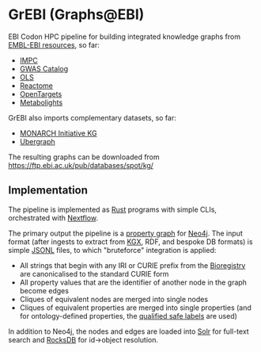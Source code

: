 # GrEBI (Graphs@EBI)

EBI Codon HPC pipeline for building integrated knowledge graphs from [EMBL-EBI resources](https://www.ebi.ac.uk/services/data-resources-and-tools), so far:

* [IMPC](https://www.mousephenotype.org/)
* [GWAS Catalog](https://www.ebi.ac.uk/gwas)
* [OLS](https://www.ebi.ac.uk/ols4)
* [Reactome](https://reactome.org/)
* [OpenTargets](https://www.opentargets.org/)
* [Metabolights](https://www.ebi.ac.uk/metabolights)

GrEBI also imports complementary datasets, so far:

* [MONARCH Initiative KG](https://monarch-initiative.github.io/monarch-ingest/Sources/)
* [Ubergraph](https://github.com/INCATools/ubergraph)

The resulting graphs can be downloaded from https://ftp.ebi.ac.uk/pub/databases/spot/kg/

## Implementation

The pipeline is implemented as [Rust](https://www.rust-lang.org/) programs with simple CLIs, orchestrated with [Nextflow](https://www.nextflow.io/).

The primary output the pipeline is a [property graph](https://docs.oracle.com/en/database/oracle/property-graph/22.2/spgdg/what-are-property-graphs.html) for [Neo4j](https://github.com/neo4j/neo4j). The input format (after ingests to extract from [KGX](https://github.com/biolink/kgx), RDF, and bespoke DB formats) is simple [JSONL](https://jsonlines.org/) files, to which "bruteforce" integration is applied:

* All strings that begin with any IRI or CURIE prefix from the [Bioregistry](https://bioregistry.io/) are canonicalised to the standard CURIE form
* All property values that are the identifier of another node in the graph become edges
* Cliques of equivalent nodes are merged into single nodes
* Cliques of equivalent properties are merged into single properties (and for ontology-defined properties, the [qualified safe labels](https://github.com/VirtualFlyBrain/neo4j2owl/blob/master/README.md) are used)

In addition to Neo4j, the nodes and edges are loaded into [Solr](https://solr.apache.org/) for full-text search and [RocksDB](https://rocksdb.org/) for id->object resolution.




